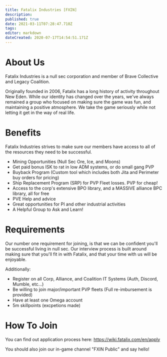 ```yaml
---
title: Fatalix Industries [FXIN]
description: 
published: true
date: 2021-03-11T07:28:47.710Z
tags: 
editor: markdown
dateCreated: 2020-07-17T14:54:51.171Z
---
```


# About Us
Fatalix Industries is a null sec corporation and member of Brave Collective and Legacy Coalition.

Originally founded in 2006, Fatalix has a long history of activity throughout New Eden. While our identity has changed over the years, we've always remained a group who focused on making sure the game was fun, and maintaining a positive atmosphere. We take the game seriously while not letting it get in the way of real life.

# Benefits
Fatalix Industries strives to make sure our members have access to all of the resources they need to be successful. 
- Mining Opportunities (Null Sec Ore, Ice, and Moons)
- Get paid bonus ISK to rat in low ADM systems, or do small gang PVP
- Buyback Program (Custom tool which includes both Jita and Perimeter buy orders for pricing)
- Ship Replacement Program (SRP) for PVP Fleet losses. PVP for cheap!
- Access to the corp's extensive BPO library, and a MASSIVE alliance BPC library, all for free
- PVE Help and advice
- Great opportunities for PI and other industrial activities
- A Helpful Group to Ask and Learn!


# Requirements
Our number one requirement for joining, is that we can be confident you'll be successful living in null sec. Our interview process is built around making sure that you'll fit in with Fatalix, and that your time with us will be enjoyable.

Additionally:
- Register on all Corp, Alliance, and Coalition IT Systems (Auth, Discord, Mumble, etc...)
- Be willing to join major/important PVP fleets (Full re-imbursement is provided)
- Have at least one Omega account
- 5m skillpoints (excpetions made)

# How To Join
You can find out application process here: https://wiki.fatalix.com/en/apply

You should also join our in-game channel "FXIN Public" and say hello!
